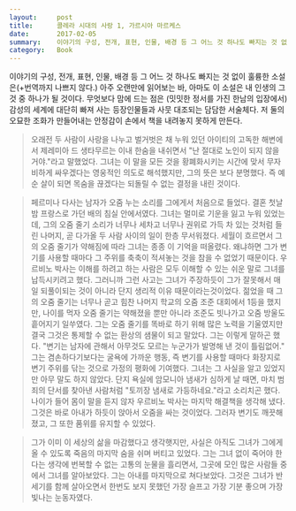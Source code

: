 ```yaml
---
layout:     post
title:      콜레라 시대의 사랑 1, 가르시아 마르케스
date:       2017-02-05
summary:    이야기의 구성, 전개, 표현, 인물, 배경 등 그 어느 것 하나도 빠지는 것 없이 훌륭한 소설은(+번역까지 나쁘지 않다.) 아주 오랜만에 읽어보는 바, 아마도 이 소설은 내 인생의 그것 중 하나가 될 것이다. 무엇보다 맘에 드는 점은 (밋밋한 정서를 가진 한남의 입장에서) 감성의 세계에 대단히 빠져 사는 등장인물들과 사뭇 대조되는 담담한 서술체다. 저 둘의 오묘한 조화가 만들어내는 안정감이 손에서 책을 내려놓지 못하게 만든다.
category:   Book
---
```


이야기의 구성, 전개, 표현, 인물, 배경 등 그 어느 것 하나도 빠지는 것 없이 훌륭한 소설은(+번역까지 나쁘지 않다.) 아주 오랜만에 읽어보는 바, 아마도 이 소설은 내 인생의 그것 중 하나가 될 것이다. 무엇보다 맘에 드는 점은 (밋밋한 정서를 가진 한남의 입장에서) 감성의 세계에 대단히 빠져 사는 등장인물들과 사뭇 대조되는 담담한 서술체다. 저 둘의 오묘한 조화가 만들어내는 안정감이 손에서 책을 내려놓지 못하게 만든다.

> 오래전 두 사람이 사랑을 나누고 벌거벗은 채 누워 있던 아이티의 고독한 해변에서 제레미아 드 생타무르는 이내 한숨을 내쉬면서 "난 절대로 노인이 되지 않을 거야."라고 말했었다. 그녀는 이 말을 모든 것을 황폐화시키는 시간에 맞서 무자비하게 싸우겠다는 영웅적인 의도로 해석했지만, 그의 뜻은 보다 분명했다. 즉 예순 살이 되면 목숨을 끊겠다는 되돌릴 수 없는 결정을 내린 것이다.

> 페르미나 다사는 남자가 오줌 누는 소리를 그에게서 처음으로 들었다. 결혼 첫날밤 프랑스로 가던 배의 침실 안에서였다. 그녀는 멀미로 기운을 잃고 누워 있었는데, 그의 오줌 줄기 소리가 너무나 세차고 너무나 권위로 가득 차 있는 것처럼 들린 나머지, 곧 다가올 두 사람 사이의 일이 한층 무서워졌다. 세월이 흐르면서 그의 오줌 줄기가 약해짐에 따라 그녀는 종종 이 기억을 떠올렸다. 왜냐하면 그가 변기를 사용할 때마다 그 주위를 축축이 적셔놓는 것을 참을 수 없었기 때문이다. 우르비노 박사는 이해를 하려고 하는 사람은 모두 이해할 수 있는 쉬운 말로 그녀를 납득시키려고 했다. 그러니까 그런 사고는 그녀가 주장하듯이 그가 잘못해서 매일 되풀이되는 것이 아니라 단지 생리적 이유 때문이라는것이었다. 젊었을 때 그의 오줌 줄기는 너무나 곧고 힘찬 나머지 학교의 오줌 조준 대회에서 1등을 했지만, 나이를 먹자 오줌 줄기는 약해졌을 뿐만 아니라 조준도 빗나가고 오줌 방울도 흩어지기 일쑤였다. 그는 오줌 줄기를 똑바로 하기 위해 많은 노력을 기울였지만 결국 그것은 통제할 수 없는 환상의 샘물이 되고 말았다. 그는 이렇게 말하곤 했다. "변기는 남자에 관해서 아무것도 모르는 누군가가 발명해 낸 것이 틀림없어." 그는 겸손하다기보다는 굴욕에 가까운 행동, 즉 변기를 사용할 때마다 화장지로 변기 주위를 닦는 것으로 가정의 평화에 기여했다. 그녀는 그 사실을 알고 있었지만 아무 말도 하지 않았다. 단지 욕실에 암모니아 냄새가 심하게 날 때면, 마치 범죄의 단서를 찾아낸 사람처럼 "토끼장 냄새로 가등하네요."라고 소리치곤 했다. 나이가 들어 몸이 말을 듣지 않자 우르비노 박사는 마지막 해결책을 생각해 냈다. 그것은 바로 아내가 하듯이 앉아서 오줌을 싸는 것이었다. 그러자 변기도 깨끗해졌고, 그 또한 품위를 유지할 수 있었다.

> 그가 이미 이 세상의 삶을 마감했다고 생각햇지만, 사실은 아직도 그녀가 그에게 올 수 있도록 죽음의 마지막 숨을 쉬며 버티고 있었다. 그는 그녀 없이 죽어야 한다는 생각에 번복할 수 없는 고통의 눈물을 흘리면서, 그곳에 모인 많은 사람들 중에서 그녀를 알아보았다. 그는 아내를 마지막으로 쳐다보았다. 그것은 그녀가 반세기를 함께 살아오면서 한번도 보지 못했던 가장 슬프고 가장 기분 좋으며 가장 빛나는 눈동자였다.
